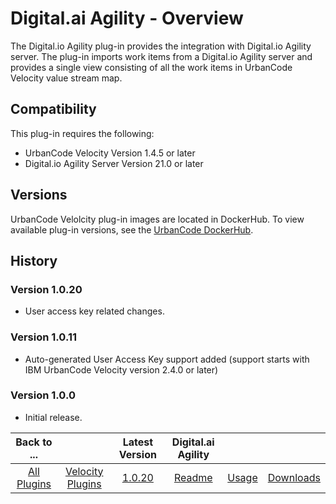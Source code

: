 
# Digital.ai Agility - Overview


The Digital.io Agility plug-in provides the integration with Digital.io Agility server. The plug-in imports work items from a Digital.io Agility server and provides a single view consisting of all the work items in UrbanCode Velocity value stream map.

## Compatibility

This plug-in requires the following:

* UrbanCode Velocity
Version 1.4.5 or later
* Digital.io Agility Server Version 21.0 or later

## Versions

UrbanCode Velolcity plug-in images are located in DockerHub. To view available plug-in versions, see the [UrbanCode DockerHub](https://hub.docker.com/r/urbancode/ucv-ext-agility/tags).

## History

### Version 1.0.20

* User access key related changes.

### Version 1.0.11

* Auto-generated User Access Key support added (support starts with IBM UrbanCode Velocity version 2.4.0 or later)

### Version 1.0.0

* Initial release.


|Back to ...||Latest Version|Digital.ai Agility |||
| :---: | :---: | :---: | :---: | :---: | :---: |
|[All Plugins](../../index.md)|[Velocity Plugins](../README.md)|[1.0.20](https://raw.githubusercontent.com/UrbanCode/IBM-UCV-PLUGINS/main/files/ucv-ext-agility/ucv-ext-agility-1.0.20.tar.zip)|[Readme](README.md)|[Usage](usage.md)|[Downloads](downloads.md)|
